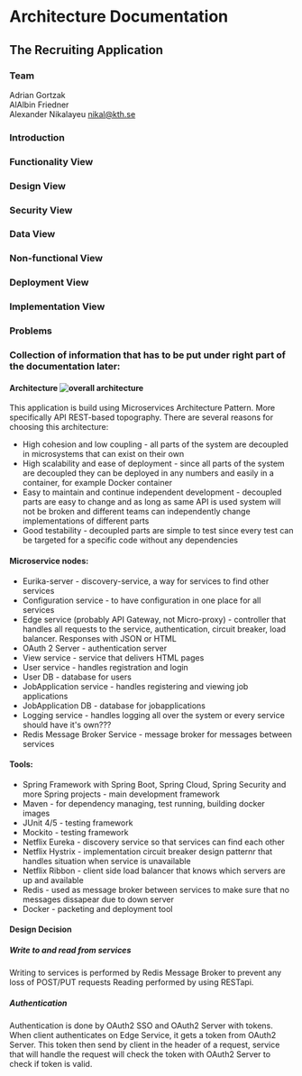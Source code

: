 # Architecture Documentation
## The Recruiting Application
### Team
Adrian Gortzak <br/>
AlAlbin Friedner <br/>
Alexander Nikalayeu nikal@kth.se

### Introduction
### Functionality View
### Design View
### Security View
### Data View
### Non-functional View
### Deployment View
### Implementation View
### Problems



### Collection of information that has to be put under right part of the documentation later:

#### Architecture ![overall architecture](https://www.safaribooksonline.com/library/view/software-architecture-patterns/9781491971437/assets/sapr_0402.png)

This application is build using Microservices Architecture Pattern. More specifically API REST-based topography.
There are several reasons for choosing this architecture:

- High cohesion and low coupling - all parts of the system are decoupled in microsystems that can exist on their own
- High scalability and ease of deployment - since all parts of the system are decoupled they can be deployed in any numbers and easily in a container, for example Docker container
- Easy to maintain and continue independent development - decoupled parts are easy to change and as long as same API is used system will not be broken and different teams can independently change implementations of different parts
- Good testability - decoupled parts are simple to test since every test can be targeted for a specific code without any dependencies

#### Microservice nodes:
 - Eurika-server - discovery-service, a way for services to find other services
 - Configuration service - to have configuration in one place for all services
 - Edge service (probably API Gateway, not Micro-proxy) - controller that handles all requests to the service, authentication, circuit breaker, load balancer. Responses with JSON or HTML
 - OAuth 2 Server - authentication server
 - View service - service that delivers HTML pages
 - User service - handles registration and login
 - User DB - database for users
 - JobApplication service - handles registering and viewing job applications
 - JobApplication DB - database for jobapplications
 - Logging service - handles logging all over the system or every service should have it's own???
 - Redis Message Broker Service - message broker for messages between services

#### Tools:
- Spring Framework with Spring Boot, Spring Cloud, Spring Security and more Spring projects - main development framework
- Maven - for dependency managing, test running, building docker images 
- JUnit 4/5 - testing framework
- Mockito - testing framework
- Netflix Eureka - discovery service so that services can find each other
- Netflix Hystrix - implementation circuit breaker design patternr that handles situation when service is unavailable
- Netflix Ribbon - client side load balancer that knows which servers are up and available
- Redis - used as message broker between services to make sure that no messages dissapear due to down server
- Docker - packeting and deployment tool


#### Design Decision
##### Write to and read from services
Writing to services is performed by Redis Message Broker to prevent any loss of POST/PUT requests
Reading performed by using RESTapi.

##### Authentication
Authentication is done by OAuth2 SSO and OAuth2 Server with tokens.
When client authenticates on Edge Service, it gets a token from OAuth2 Server. 
This token then send by client in the header of a request, service that will handle
the request will check the token with OAuth2 Server to check if token is valid.
